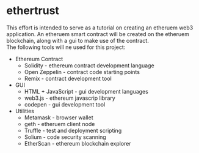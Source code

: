 # ethertrust

This effort is intended to serve as a tutorial on creating an etheruem web3 application. An etheruem smart contract will be created on the etheruem blockchain, along with a gui to make use of the contract.  
The following tools will ne used for this project:  
* Ethereum Contract  
  * Solidity - ethereum contract development language   
  * Open Zeppelin - contract code starting points  
  * Remix - contract development tool  
* GUI  
  * HTML + JavaScript - gui development languages  
  * web3.js - ethereum javascrip library  
  * codepen - gui development tool  
* Utilities  
  * Metamask - browser wallet  
  * geth - etheruem client node  
  * Truffle - test and deployment scripting  
  * Solium - code security scanning  
  * EtherScan - ethereum blockchain explorer  
